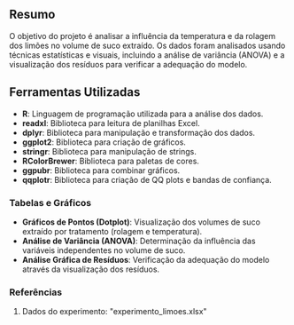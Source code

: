 ## Resumo

O objetivo do projeto é analisar a influência da temperatura e da rolagem dos limões no volume de suco extraído. Os dados foram analisados usando técnicas estatísticas e visuais, incluindo a análise de variância (ANOVA) e a visualização dos resíduos para verificar a adequação do modelo.

## Ferramentas Utilizadas

- **R**: Linguagem de programação utilizada para a análise dos dados.
- **readxl**: Biblioteca para leitura de planilhas Excel.
- **dplyr**: Biblioteca para manipulação e transformação dos dados.
- **ggplot2**: Biblioteca para criação de gráficos.
- **stringr**: Biblioteca para manipulação de strings.
- **RColorBrewer**: Biblioteca para paletas de cores.
- **ggpubr**: Biblioteca para combinar gráficos.
- **qqplotr**: Biblioteca para criação de QQ plots e bandas de confiança.

### Tabelas e Gráficos

- **Gráficos de Pontos (Dotplot)**: Visualização dos volumes de suco extraído por tratamento (rolagem e temperatura).
- **Análise de Variância (ANOVA)**: Determinação da influência das variáveis independentes no volume de suco.
- **Análise Gráfica de Resíduos**: Verificação da adequação do modelo através da visualização dos resíduos.

### Referências

1. Dados do experimento: "experimento_limoes.xlsx"

